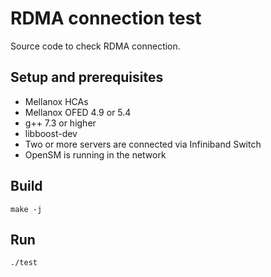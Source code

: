 # RDMA connection test
Source code to check RDMA connection.

## Setup and prerequisites
- Mellanox HCAs
- Mellanox OFED 4.9 or 5.4
- g++ 7.3 or higher
- libboost-dev
- Two or more servers are connected via Infiniband Switch
- OpenSM is running in the network

## Build
```
make -j
```

## Run
```
./test
```
